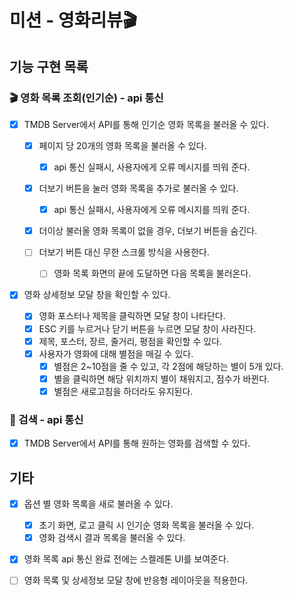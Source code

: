 # 미션 - 영화리뷰🎬

## 기능 구현 목록

### 🎬 영화 목록 조회(인기순) - api 통신

- [x] TMDB Server에서 API를 통해 인기순 영화 목록을 불러올 수 있다.

  - [x] 페이지 당 20개의 영화 목록을 불러올 수 있다.

    - [x] api 통신 실패시, 사용자에게 오류 메시지를 띄워 준다.

  - [x] 더보기 버튼을 눌러 영화 목록을 추가로 불러올 수 있다.

    - [x] api 통신 실패시, 사용자에게 오류 메시지를 띄워 준다.

  - [x] 더이상 불러올 영화 목록이 없을 경우, 더보기 버튼을 숨긴다.

  - [ ] 더보기 버튼 대신 무한 스크롤 방식을 사용한다.
    - [ ] 영화 목록 화면의 끝에 도달하면 다음 목록을 불러온다.

- [x] 영화 상세정보 모달 창을 확인할 수 있다.
  - [x] 영화 포스터나 제목을 클릭하면 모달 창이 나타단다.
  - [x] ESC 키를 누르거나 닫기 버튼을 누르면 모달 창이 사라진다.
  - [x] 제목, 포스터, 장르, 줄거리, 평점을 확인할 수 있다.
  - [x] 사용자가 영화에 대해 별점을 매길 수 있다.
    - [x] 별점은 2~10점을 줄 수 있고, 각 2점에 해당하는 별이 5개 있다.
    - [x] 별을 클릭하면 해당 위치까지 별이 채워지고, 점수가 바뀐다.
    - [x] 별점은 새로고침을 하더라도 유지된다.

### 🔎 검색 - api 통신

- [x] TMDB Server에서 API를 통해 원하는 영화를 검색할 수 있다.

## 기타

- [x] 옵션 별 영화 목록을 새로 불러올 수 있다.

  - [x] 초기 화면, 로고 클릭 시 인기순 영화 목록을 불러올 수 있다.
  - [x] 영화 검색시 결과 목록을 불러올 수 있다.

- [x] 영화 목록 api 통신 완료 전에는 스켈레톤 UI를 보여준다.
- [ ] 영화 목록 및 상세정보 모달 창에 반응형 레이아웃을 적용한다.
